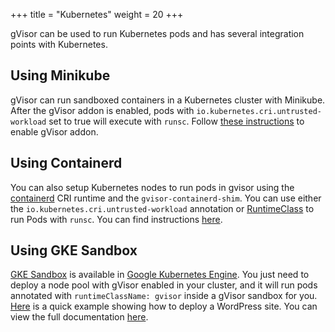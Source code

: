 +++
title = "Kubernetes"
weight = 20
+++

gVisor can be used to run Kubernetes pods and has several integration points
with Kubernetes.

## Using Minikube

gVisor can run sandboxed containers in a Kubernetes cluster with Minikube.
After the gVisor addon is enabled, pods with
`io.kubernetes.cri.untrusted-workload` set to true will execute with `runsc`.
Follow [these instructions][minikube] to enable gVisor addon.

## Using Containerd

You can also setup Kubernetes nodes to run pods in gvisor using the
[containerd][containerd] CRI runtime and the `gvisor-containerd-shim`. You can
use either the `io.kubernetes.cri.untrusted-workload` annotation or
[RuntimeClass][runtimeclass] to run Pods with `runsc`. You can find
instructions [here][gvisor-containerd-shim].

## Using GKE Sandbox

[GKE Sandbox][gke-sandbox] is available in [Google Kubernetes Engine][gke]. You
just need to deploy a node pool with gVisor enabled in your cluster, and it will
run pods annotated with `runtimeClassName: gvisor` inside a gVisor sandbox for
you. [Here][wordpress-quick] is a quick example showing how to deploy a 
WordPress site. You can view the full documentation [here][gke-sandbox-docs].

[containerd]: https://containerd.io/
[minikube]: https://github.com/kubernetes/minikube/blob/master/deploy/addons/gvisor/README.md
[gke]: https://cloud.google.com/kubernetes-engine/
[gke-sandbox]: https://cloud.google.com/kubernetes-engine/sandbox/
[gke-sandbox-docs]: https://cloud.google.com/kubernetes-engine/docs/how-to/sandbox-pods
[gvisor-containerd-shim]: https://github.com/google/gvisor-containerd-shim
[runtimeclass]: https://kubernetes.io/docs/concepts/containers/runtime-class/
[wordpress-quick]: /docs/tutorials/kubernetes/
